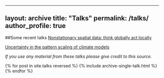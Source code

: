
---
layout: archive
title: "Talks"
permalink: /talks/
author_profile: true
---

##Some recent talks
[Nonstationary spatial data:think globally act locally](https://dnychka.github.io/files/LocalTalkTIES.pdf)

[Uncertainty in the pattern scalingof climate models](https://dnychka.github.io/files/nychka2018BRACE.pdf)

*If you use any material from these talks please give credit to this
source.*



{% for post in site.talks reversed %}
  {% include archive-single-talk.html %}
{% endfor %}

